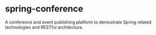 spring-conference
=================

A conference and event publishing platform to demostrate Spring related technologies and RESTful architecture.
